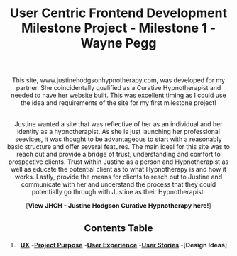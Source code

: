 <h1 align="center">
User Centric Frontend Development Milestone Project - Milestone 1 - Wayne Pegg
</h1>

<h1 align="center">
<img ...>
</h1>

<div align="center">
This site, www.justinehodgsonhypnotherapy.com, was developed for my partner. She coincidentally qualified as a Curative Hypnotherapist and needed to have her website built.
This was excellent timing as I could use the idea and requirements of the site for my first milestone project!<br><br>

Justine wanted a site that was reflective of her as an individual and her identity as a hypnotherapist. As she is just launching her professional seevices, it was thought to be 
advantageous to start with a reasonably basic structure and offer several features. The main ideal for this site was to reach out and provide a bridge of trust, understanding and 
comfort to prospective clients. Trust within Justine as a person and Hypnotherapist as well as educate the potential client as to what Hypnotherapy is and how it works. Lastly, provide
the means for clients to reach out to Justine and communicate with her and understand the process that they could potentially go through with Justine as their Hypnotherapist.

[**View JHCH - Justine Hodgson Curative Hypnotherapy here!**]

## Contents Table

1. [**UX**](#ux)
   -[**Project Purpose**](#project-purpose)
   -[**User Experience**](#user-experience)
   -[**User Stories**](#user-stories)
   -[**Design Ideas**]